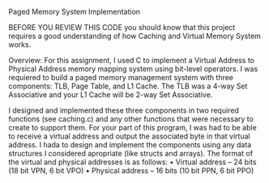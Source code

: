 Paged Memory System Implementation

BEFORE YOU REVIEW THIS CODE you should know that this project requires a good understanding of how Caching and Virtual Memory
System works.

Overview:
For this assignment, I used C to implement a Virtual Address to Physical Address
memory mapping system using bit-level operators.
I was requiered to build a paged memory management system with three components: TLB, Page Table,
and L1 Cache. The TLB was a 4-way Set Associative and your L1 Cache will be 2-way Set Associative.

I designed and implemented these three components in two required functions (see
caching.c) and any other functions that were necessary to create to support them. For your part of this program,
I was had to be able to receive a virtual address and output the associated byte in that virtual address.
I hada to design and implement the components using any data structures I considered apropriate (like structs and arrays).
The format of the virtual and physical addresses is as follows:
• Virtual address – 24 bits (18 bit VPN, 6 bit VPO)
• Physical address – 16 bits (10 bit PPN, 6 bit PPO)
